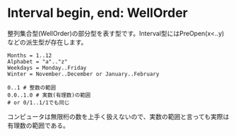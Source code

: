 # Interval begin, end: WellOrder

整列集合型(WellOrder)の部分型を表す型です。Interval型にはPreOpen(x<..y)などの派生型が存在します。

```erg
Months = 1..12
Alphabet = "a".."z"
Weekdays = Monday..Friday
Winter = November..December or January..February
```

```erg
0..1 # 整数の範囲
0.0..1.0 # 実数(有理数)の範囲
# or 0/1..1/1でも同じ
```

コンピュータは無限桁の数を上手く扱えないので、実数の範囲と言っても実際は有理数の範囲である。
